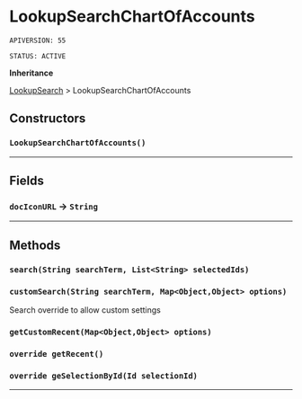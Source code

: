 # LookupSearchChartOfAccounts

`APIVERSION: 55`

`STATUS: ACTIVE`

**Inheritance**

[LookupSearch](/Miscellaneous/LookupSearch.md)
 &gt; 
LookupSearchChartOfAccounts

## Constructors
### `LookupSearchChartOfAccounts()`
---
## Fields

### `docIconURL` → `String`


---
## Methods
### `search(String searchTerm, List<String> selectedIds)`
### `customSearch(String searchTerm, Map<Object,Object> options)`

Search override to allow custom settings

### `getCustomRecent(Map<Object,Object> options)`
### `override getRecent()`
### `override geSelectionById(Id selectionId)`
---
